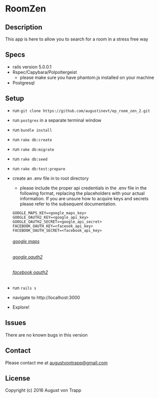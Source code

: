 # RoomZen

## Description
  This app is here to allow you to search for a room in a stress free way

## Specs
  * rails version 5.0.0.1
  * Rspec/Capybara/Polpoltergeist
    * please make sure you have phantom.js installed on your machine
  * Postgresql


## Setup
  * run `git clone https://github.com/augustinevt/ep_room_zen_2.git`
  * run `postgres` in a separate terminal window
  * run `bundle install`
  * run `rake db:create`
  * run `rake db:migrate`
  * run `rake db:seed`
  * run `rake db:test:prepare`

  * create an .env file in to root directory
    * please include the proper api credentials in the .env file in the following format, replacing the placeholders with your actual information. If you are unsure how to acquire keys and secrets please refer to the subsequent documentation.
    ```
    GOOGLE_MAPS_KEY=<google_maps_key>
    GOOGLE_OAUTH2_KEY=<google_api_key>
    GOOGLE_OAUTH2_SECRET=<google_api_secret>
    FACEBOOK_OAUTH_KEY=<faceook_api_key>
    FACEBOOK_OAUTH_SECRET=<facebook_api_key>
    ```
    ###### [google maps](https://developers.google.com/maps/documentation/javascript/get-api-key)
    ###### [google oauth2](https://developers.google.com/+/web/api/rest/oauth)
    ###### [facebook oauth2](https://developers.facebook.com/products/login)


  * run `rails s`
  * navigate to http://localhost:3000
  * Explore!


## Issues
  There are no known bugs in this version

## Contact
  Please contact me at augustvontrapp@gmail.com

## License

  Copyright (c) 2016 August von Trapp
